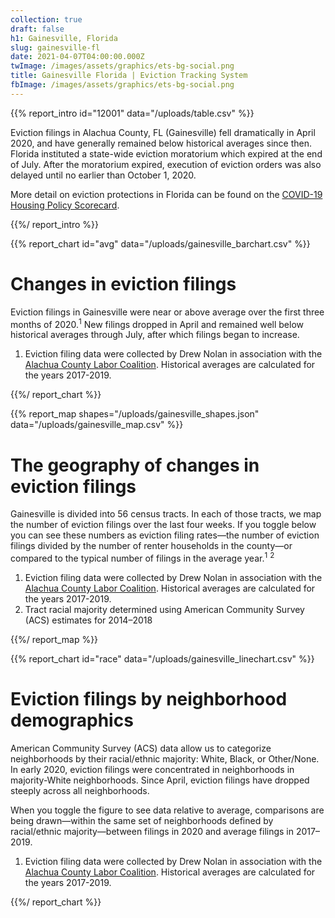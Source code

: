 ```yaml
---
collection: true
draft: false
h1: Gainesville, Florida
slug: gainesville-fl
date: 2021-04-07T04:00:00.000Z
twImage: /images/assets/graphics/ets-bg-social.png
title: Gainesville Florida | Eviction Tracking System
fbImage: /images/assets/graphics/ets-bg-social.png
---
```


{{% report_intro id="12001" data="/uploads/table.csv" %}}



Eviction filings in Alachua County, FL (Gainesville) fell dramatically in April 2020, and have generally remained below historical averages since then. Florida instituted a state-wide eviction moratorium which expired at the end of July. After the moratorium expired, execution of eviction orders was also delayed until no earlier than October 1, 2020.

More detail on eviction protections in Florida can be found on the [COVID-19 Housing Policy Scorecard](https://evictionlab.org/covid-policy-scorecard/fl/).



{{%/ report_intro %}}



{{% report_chart id="avg" data="/uploads/gainesville_barchart.csv" %}}



# Changes in eviction filings

Eviction filings in Gainesville were near or above average over the first three months of 2020.<sup>1</sup> New filings dropped in April and remained well below historical averages through July, after which filings began to increase.

1. Eviction filing data were collected by Drew Nolan in association with the [Alachua County Labor Coalition](https://laborcoalition.org/). Historical averages are calculated for the years 2017-2019.



{{%/ report_chart %}}



{{% report_map shapes="/uploads/gainesville_shapes.json" data="/uploads/gainesville_map.csv" %}}

# The geography of changes in eviction filings

Gainesville is divided into 56 census tracts. In each of those tracts, we map the number of eviction filings over the last four weeks. If you toggle below you can see these numbers as eviction filing rates—the number of eviction filings divided by the number of renter households in the county—or compared to the typical number of filings in the average year.<sup>1</sup> <sup>2</sup>

1. Eviction filing data were collected by Drew Nolan in association with the [Alachua County Labor Coalition](https://laborcoalition.org/). Historical averages are calculated for the years 2017-2019. 
2. Tract racial majority determined using American Community Survey (ACS) estimates for 2014–2018

{{%/ report_map %}}



{{% report_chart id="race" data="/uploads/gainesville_linechart.csv" %}}











# Eviction filings by neighborhood demographics

American Community Survey (ACS) data allow us to categorize neighborhoods by their racial/ethnic majority: White, Black, or Other/None. In early 2020, eviction filings were concentrated in neighborhoods in majority-White neighborhoods. Since April, eviction filings have dropped steeply across all neighborhoods.

When you toggle the figure to see data relative to average, comparisons are being drawn—within the same set of neighborhoods defined by racial/ethnic majority—between filings in 2020 and average filings in 2017–2019.

1. Eviction filing data were collected by Drew Nolan in association with the [Alachua County Labor Coalition](https://laborcoalition.org/). Historical averages are calculated for the years 2017-2019. 











{{%/ report_chart %}}